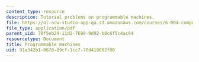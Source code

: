 ```yaml
---
content_type: resource
description: Tutorial problems on programmable machines.
file: https://ol-ocw-studio-app-qa.s3.amazonaws.com/courses/6-004-computation-structures-spring-2009/91a342b1067089cf1cc778d419602f00_MIT6_004s09_tutor11.pdf
file_type: application/pdf
parent_uid: 70f5eb24-11d2-7699-9d92-b0c6f5c4ac94
resourcetype: Document
title: Programmable machines
uid: 91a342b1-0670-89cf-1cc7-78d419602f00
---
```

